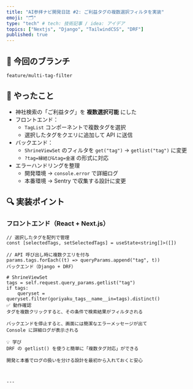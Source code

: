 ```yaml
---
title: "AI参拝ナビ開発日誌 #2: ご利益タグの複数選択フィルタを実装"
emoji: "🗂"
type: "tech" # tech: 技術記事 / idea: アイデア
topics: ["Nextjs", "Django", "TailwindCSS", "DRF"]
published: true
---
```

## 🎯 今回のブランチ
`feature/multi-tag-filter`

## 📝 やったこと
- 神社検索の「ご利益タグ」を **複数選択可能** にした
- フロントエンド：
  - `TagList` コンポーネントで複数タグを選択
  - 選択したタグをクエリに追加して API に送信
- バックエンド：
  - `ShrineViewSet` のフィルタを `get("tag")` → `getlist("tag")` に変更
  - `?tag=縁結び&tag=金運` の形式に対応
- エラーハンドリングを整理
  - 開発環境 → `console.error` で詳細ログ
  - 本番環境 → Sentry で収集する設計に変更

## 🔍 実装ポイント

### フロントエンド（React + Next.js）
```tsx
// 選択したタグを配列で管理
const [selectedTags, setSelectedTags] = useState<string[]>([])

// API 呼び出し時に複数クエリを付与
params.tags.forEach((t) => queryParams.append("tag", t))
バックエンド（Django + DRF）

# ShrineViewSet
tags = self.request.query_params.getlist("tag")
if tags:
    queryset = queryset.filter(goriyaku_tags__name__in=tags).distinct()
✅ 動作確認
タグを複数クリックすると、その条件で検索結果がフィルタされる

バックエンドを停止すると、画面には簡潔なエラーメッセージが出て
Console に詳細ログが表示される

💡 学び
DRF の getlist() を使うと簡単に「複数タグ対応」ができる

開発と本番でログの扱いを分ける設計を最初から入れておくと安心



---
